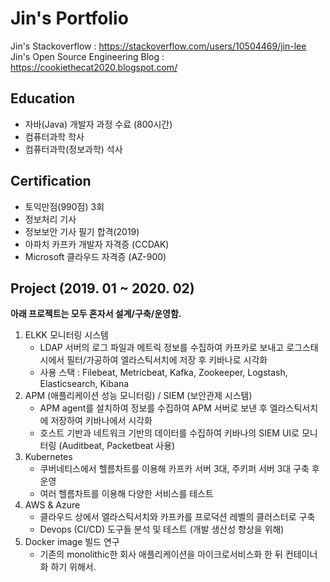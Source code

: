 # **Jin's Portfolio** 
Jin's Stackoverflow :  https://stackoverflow.com/users/10504469/jin-lee
Jin's Open Source Engineering Blog : https://cookiethecat2020.blogspot.com/

## Education
- 자바(Java) 개발자 과정 수료 (800시간)
- 컴퓨터과학 학사
- 컴퓨터과학(정보과학) 석사

## Certification
- 토익만점(990점) 3회
- 정보처리 기사
- 정보보안 기사 필기 합격(2019)
- 아파치 카프카 개발자 자격증 (CCDAK)
- Microsoft 클라우드 자격증 (AZ-900) 

## Project (2019. 01 ~ 2020. 02)
**아래 프로젝트는 모두 혼자서 설계/구축/운영함.**
1. ELKK 모니터링 시스템 
   - LDAP 서버의 로그 파일과 메트릭 정보를 수집하여 카프카로 보내고 로그스태시에서 필터/가공하여 엘라스틱서치에 저장 후 키바나로 시각화 
   - 사용 스택 : Filebeat, Metricbeat, Kafka, Zookeeper, Logstash, Elasticsearch, Kibana
2. APM (애플리케이션 성능 모니터링) / SIEM (보안관제 시스템) 
   - APM agent를 설치하여 정보를 수집하여 APM 서버로 보낸 후 엘라스틱서치에 저장하여 키바나에서 시각화
   - 호스트 기반과 네트워크 기반의 데이터를 수집하여 키바나의 SIEM UI로 모니터링 (Auditbeat, Packetbeat 사용) 
3. Kubernetes 
   - 쿠버네티스에서 헬름차트를 이용해 카프카 서버 3대, 주키퍼 서버 3대 구축 후 운영 
   - 여러 헬름차트를 이용해 다양한 서비스를 테스트 
4. AWS & Azure
   - 클라우드 상에서 엘라스틱서치와 카프카를 프로덕션 레벨의 클러스터로 구축 
   - Devops (CI/CD) 도구들 분석 및 테스트 (개발 생산성 향상을 위해)
5. Docker image 빌드 연구
   - 기존의 monolithic한 회사 애플리케이션을 마이크로서비스화 한 뒤 컨테이너화 하기 위해서. 
